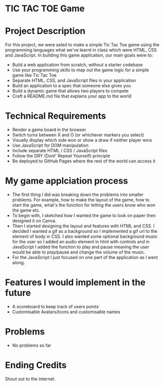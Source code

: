 # TIC TAC TOE Game

# Project Description 
For this project, we were asled to make a simple Tic Tac Toe game using the programming languages what we've learnt in class which were HTML, CSS and JavaScript. In building this game application, our main goals were to:
- Build a web application from scratch, without a starter codebase
- Use your programming skills to map out the game logic for a simple game like Tic Tac Toe
- Separate HTML, CSS, and JavaScript files in your application
- Build an application to a spec that someone else gives you
- Build a dynamic game that allows two players to compete
- Craft a README.md file that explains your app to the world

# Technical Requirements
- Render a game board in the browser
- Switch turns between X and O (or whichever markers you select)
- Visually display which side won or show a draw if neither player wins
- Use JavaScript for DOM manipulation
- Include separate HTML / CSS / JavaScript files
- Follow the DRY (Dont' Repeat Yourself) principle
- Be deployed to GitHub Pages where the rest of the world can access it

# My game applciation process
- The first thing I did was breaking down the problems into smaller problems. For example, how to make the layout of the game, how to start the game, what's the function for letting the users know who won the game etc. 
- To begin with, I sketched how I wanted the game to look on paper then designed it on Canva. 
- Then I started designing the layout and features with HTML and CSS. I decided I wanted a gif as a background so I implemented a gif url to the element of body in CSS. I also wanted some optional background music for the user so I added an audio element in html with controls and in JavaScript I added the function to play and pause meaning the user would be able to play/pause and change the volume of the music. 
- For the JavaScript I just focused on one part of the application as I went along. 

# Features I would implement in the future 
- A scoreboard to keep track of users points 
- Customisable Avatars/Icons and customisable names 

# Problems 
- No problems so far

# Ending Credits 
Shout out to the internet. 